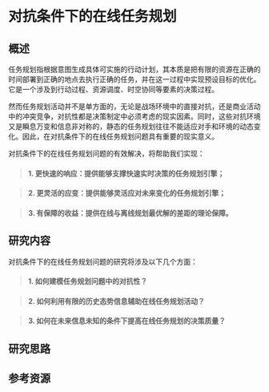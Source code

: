 # 对抗条件下的在线任务规划

## 概述
任务规划指根据意图生成具体可实施的行动计划，其本质是把有限的资源在正确的时间部署到正确的地点去执行正确的任务，并在这一过程中实现预设目标的优化。它是一个涉及到行动过程、资源调度、时空协同等要素的决策过程。

然而任务规划活动并不是单方面的，无论是战场环境中的直接对抗，还是商业活动中的冲突竞争，对抗性都是决策制定中必须考虑的现实因素。同时，这些对抗环境又是瞬息万变和信息非对称的，静态的任务规划往往不能适应对手和环境的动态变化。因此，在对抗条件下的在线任务规划问题具有重要的现实意义。

对抗条件下的在线任务规划问题的有效解决，将帮助我们实现：

>#### 1. 更快速的响应：提供能够支撑快速实时决策的任务规划引擎；

>#### 2. 更灵活的应变：提供能够灵活应对未来变化的任务规划引擎；

>#### 3. 有保障的收益：提供在线与离线规划最优解的差距的理论保障。


## 研究内容
对抗条件下的在线任务规划问题的研究将涉及以下几个方面：

>#### 1.	如何建模任务规划问题中的对抗性？

>#### 2.	如何利用有限的历史态势信息辅助在线任务规划活动？

>#### 3.	如何在未来信息未知的条件下提高在线任务规划的决策质量？

## 研究思路

## 参考资源
